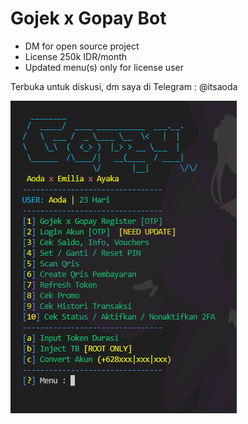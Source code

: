 # Gojek x Gopay Bot

- DM for open source project
- License 250k IDR/month
- Updated menu(s) only for license user

Terbuka untuk diskusi, dm saya di
Telegram : @itsaoda


![alt text](https://github.com/FebyZamsee/gopay-bot/blob/main/gopay.png?raw=true)
